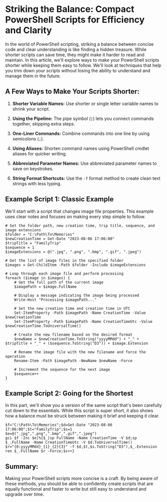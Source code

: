 # Striking the Balance: Compact PowerShell Scripts for Efficiency and Clarity


In the world of PowerShell scripting, striking a balance between concise code and clear understanding is like finding a hidden treasure. While shorter scripts can save time, they might make it harder to read and maintain. In this article, we'll explore ways to make your PowerShell scripts shorter while keeping them easy to follow. We'll look at techniques that help you trim down your scripts without losing the ability to understand and manage them in the future.

## A Few Ways to Make Your Scripts Shorter:

1. **Shorter Variable Names:** Use shorter or single letter variable names to shrink your script.

2. **Using the Pipeline:** The pipe symbol (`|`) lets you connect commands together, skipping extra steps.

3. **One-Liner Commands:** Combine commands into one line by using semicolons (`;`).

4. **Using Aliases:** Shorten command names using PowerShell cmdlet aliases for quicker writing.

5. **Abbreviated Parameter Names:** Use abbreviated parameter names to save on keystrokes.

6. **String Format Shortcuts:** Use the `-f` format method to create clean text strings with less typing.

## Example Script 1: Classic Example

We'll start with a script that changes image file properties. This example uses clear notes and focuses on making every step simple to follow.

```
# Set the folder path, new creation time, trip title, sequence, and image extensions
$folder = "C:\Path\To\Memories"
$newCreationTime = Get-Date "2023-08-06 17:06:00"
$tripTitle = "FamilyTrip"
$sequence = 1
$imageExtensions = @(".jpg", ".png", ".bmp", ".gif", ".jpeg")

# Get the list of image files in the specified folder
$images = Get-ChildItem -Path $folder -Include $imageExtensions

# Loop through each image file and perform processing
foreach ($image in $images) {
    # Get the full path of the current image
    $imagePath = $image.FullName
    
    # Display a message indicating the image being processed
    Write-Host "Processing $imagePath..."
    
    # Set the new creation time and creation time in UTC
    Set-ItemProperty -Path $imagePath -Name CreationTime -Value $newCreationTime
    Set-ItemProperty -Path $imagePath -Name CreationTimeUtc -Value $newCreationTime.ToUniversalTime()
    
    # Create the new filename based on the desired format
    $newName = $newCreationTime.ToString("yyyyMMdd") + "_" + $tripTitle + "_" + ($sequence.ToString("D3")) + $image.Extension
    
    # Rename the image file with the new filename and force the operation
    Rename-Item -Path $imagePath -NewName $newName -Force
    
    # Increment the sequence for the next image
    $sequence++
}
```

## Example Script 2: Going for the Shortest

In this part, we'll show you a version of the same script that's been carefully cut down to the essentials. While this script is super short, it also shows how a balance must be struck between making it brief and keeping it clear.

```
$f="C:\Path\To\Memories";$d=Get-Date "2023-08-06 17:06:00";$t="FamilyTrip";$s=1
$e=@(".jpg",".png",".bmp",".gif",".jpeg")
gci $f -Inc $e|%{$_|sp FullName -Name CreationTime -V $d;sp $_.FullName -Name CreationTimeUtc -V $d.ToUniversalTime()
$r="{0:yyyyMMdd}_{1}_{2}{3}" -f $d,$t,$s.ToString("D3"),$_.Extension
ren $_.FullName $r -Force;$s++}
```

## Summary:

Making your PowerShell scripts more concise is a craft. By being aware of these methods, you should be able to confidently create scripts that are equally functional and faster to write but still easy to understand and upgrade over time.
